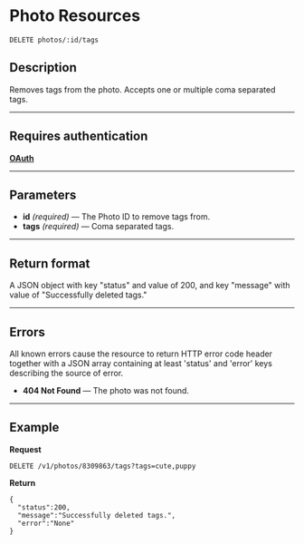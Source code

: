 # Photo Resources

    DELETE photos/:id/tags

## Description
Removes tags from the photo. Accepts one or multiple coma separated tags.

***

## Requires authentication
**[OAuth][]**

***

## Parameters
- **id** _(required)_ — The Photo ID to remove tags from.
- **tags** _(required)_ — Coma separated tags.

***

## Return format
A JSON object with key "status" and value of 200, and key "message" with value of "Successfully deleted tags."

***

## Errors
All known errors cause the resource to return HTTP error code header together with a JSON array containing at least 'status' and 'error' keys describing the source of error.

- **404 Not Found** — The photo was not found.

***

## Example
**Request**

    DELETE /v1/photos/8309863/tags?tags=cute,puppy

**Return**

    {
      "status":200,
      "message":"Successfully deleted tags.",
      "error":"None"
    }

  [OAuth]: https://github.com/500px/api-documentation/tree/master/authentication